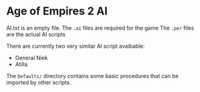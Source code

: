 Age of Empires 2 AI
===================

AI.txt is an empty file.
The `.ai` files are required for the game
The `.per` files are the actual AI scripts

There are currently two very similar AI script avaibable:
* General Niek
* Atilla

The `Defaults/` directory contains some basic procedures that can be imported by other scripts.

